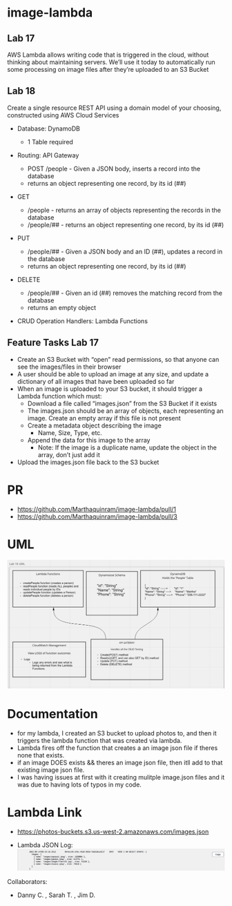 # image-lambda

## Lab 17 
AWS Lambda allows writing code that is triggered in the cloud, without thinking about maintaining servers. We’ll use it today to automatically run some processing on image files after they’re uploaded to an S3 Bucket

## Lab 18
Create a single resource REST API using a domain model of your choosing, constructed using AWS Cloud Services

- Database: DynamoDB
  - 1 Table required
- Routing: API Gateway
  - POST
/people - Given a JSON body, inserts a record into the database
  - returns an object representing one record, by its id (##)
- GET
  - /people - returns an array of objects representing the records in the database
  - /people/## - returns an object representing one record, by its id (##)
- PUT
  - /people/## - Given a JSON body and an ID (##), updates a record in the database
  - returns an object representing one record, by its id (##)
- DELETE
  - /people/## - Given an id (##) removes the matching record from the database
  - returns an empty object

- CRUD Operation Handlers: Lambda Functions

## Feature Tasks Lab 17

- Create an S3 Bucket with “open” read permissions, so that anyone can see the images/files in their browser
- A user should be able to upload an image at any size, and update a dictionary of all images that have been uploaded so far
- When an image is uploaded to your S3 bucket, it should trigger a Lambda function which must:
  - Download a file called “images.json” from the S3 Bucket if it exists
  - The images.json should be an array of objects, each representing an image. Create an empty array if this file is not present
  - Create a metadata object describing the image
    - Name, Size, Type, etc.
  - Append the data for this image to the array
    - Note: If the image is a duplicate name, update the object in the array, don’t just add it
- Upload the images.json file back to the S3 bucket



# PR

- <https://github.com/Marthaquinram/image-lambda/pull/1>
- <https://github.com/Marthaquinram/image-lambda/pull/3>


# UML 

![UML](./Lab18UML.png)

# Documentation
- for my lambda, I created an S3 bucket to upload photos to, and then it triggers the lambda function that was created via lambda.
- Lambda fires off the function that creates a an image json file if theres none that exists.
- if an image DOES exists && theres an image json file, then itll add to that existing image json file.
- I was having issues at first with it creating mulitple image.json files and it was due to having lots of typos in my code.

# Lambda Link
- <https://photos-buckets.s3.us-west-2.amazonaws.com/images.json>

- Lambda JSON Log:
 ![Lambda-JSON-log](images-json.png)

Collaborators:
- Danny C. , Sarah T. , Jim D. 
